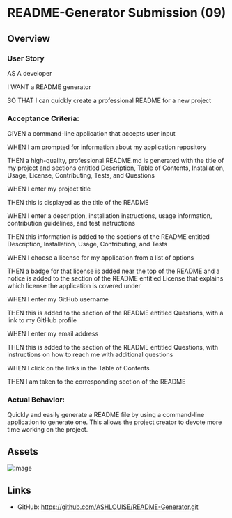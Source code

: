 # README-Generator Submission  (09)

## Overview

### User Story

AS A developer

I WANT a README generator

SO THAT I can quickly create a professional README for a new project

### Acceptance Criteria:

GIVEN a command-line application that accepts user input

WHEN I am prompted for information about my application repository

THEN a high-quality, professional README.md is generated with the title of my project and sections entitled Description, Table of Contents, Installation, Usage, License, Contributing, Tests, and Questions

WHEN I enter my project title

THEN this is displayed as the title of the README

WHEN I enter a description, installation instructions, usage information, contribution guidelines, and test instructions

THEN this information is added to the sections of the README entitled Description, Installation, Usage, Contributing, and Tests

WHEN I choose a license for my application from a list of options

THEN a badge for that license is added near the top of the README and a notice is added to the section of the README entitled License that explains which license the application is covered under

WHEN I enter my GitHub username

THEN this is added to the section of the README entitled Questions, with a link to my GitHub profile

WHEN I enter my email address

THEN this is added to the section of the README entitled Questions, with instructions on how to reach me with additional questions

WHEN I click on the links in the Table of Contents

THEN I am taken to the corresponding section of the README

### Actual Behavior:

Quickly and easily generate a README file by using a command-line application to generate one. This allows the project creator to devote more time working on the project.


## Assets 

![image](https://github.com/ASHLOUISE/README-Generator/assets/152327760/1626efdb-b6a0-4eec-8041-92e224104a3e)


## Links

* GitHub: https://github.com/ASHLOUISE/README-Generator.git



















